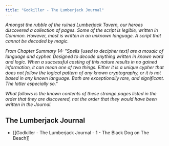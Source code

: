 ```yaml
---
title: "Godkiller - The Lumberjack Journal"
---
```

*Amongst the rubble of the ruined Lumberjack Tavern, our heroes discovered a collection of pages. Some of the script is legible, written in Common. However, most is written in an unknown language. A script that cannot be decoded by magic.*

*From Chapter Summary 14: "Spells \[used to decipher text\] are a mosaic of language and cypher. Designed to decode anything written in known word and logic. When a successful casting of this nature results in no gained information, it can mean one of two things. Either it is a unique cypher that does not follow the logical pattern of any known cryptography, or it is not based in any known language. Both are exceptionally rare, and significant. The latter especially so."*

*What follows is the known contents of these strange pages listed in the order that they are discovered, not the order that they would have been written in the Journal.*

## The Lumberjack Journal

- [[Godkiller - The Lumberjack Journal - 1 - The Black Dog on The Beach]]